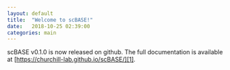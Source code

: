 ```yaml
---
layout: default
title:  "Welcome to scBASE!"
date:   2018-10-25 02:39:00
categories: main
---
```


scBASE v0.1.0 is now released on github. The full documentation is available at [https://churchill-lab.github.io/scBASE/][1].

[1]: https://churchill-lab.github.io/scBASE/
